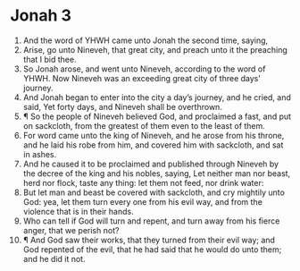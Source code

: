 ﻿# Jonah 3
1. And the word of YHWH came unto Jonah the second time, saying, 
2. Arise, go unto Nineveh, that great city, and preach unto it the preaching that I bid thee. 
3. So Jonah arose, and went unto Nineveh, according to the word of YHWH. Now Nineveh was an exceeding great city of three days’ journey. 
4. And Jonah began to enter into the city a day’s journey, and he cried, and said, Yet forty days, and Nineveh shall be overthrown. 
5. ¶ So the people of Nineveh believed God, and proclaimed a fast, and put on sackcloth, from the greatest of them even to the least of them. 
6. For word came unto the king of Nineveh, and he arose from his throne, and he laid his robe from him, and covered him with sackcloth, and sat in ashes. 
7. And he caused it to be proclaimed and published through Nineveh by the decree of the king and his nobles, saying, Let neither man nor beast, herd nor flock, taste any thing: let them not feed, nor drink water: 
8. But let man and beast be covered with sackcloth, and cry mightily unto God: yea, let them turn every one from his evil way, and from the violence that is in their hands. 
9. Who can tell if God will turn and repent, and turn away from his fierce anger, that we perish not? 
10. ¶ And God saw their works, that they turned from their evil way; and God repented of the evil, that he had said that he would do unto them; and he did it not. 
